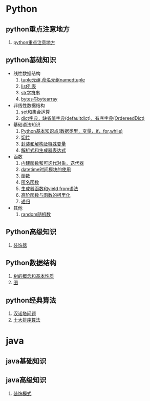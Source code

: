 # Python  
## python重点注意地方
1. [python重点注意地方](python基本知识/python重点注意地方.md)  
## python基础知识  
* 线性数据结构
    1. [tuple元组,命名元组namedtuple](python基本知识/tuple元组,命名元组namedtuple.md)
    2. [list列表](python基本知识/list列表.md)
    3. [str字符串](python基本知识/str字符串.md)
    4. [bytes与bytearray](python基本知识/bytes与bytearray.md)   
* 非线性数据结构 
    1. [set和集合运算](python基本知识/set和集合运算.md)  
    2. [dict字典，缺省值字典(defaultdict)，有序字典(OrdereedDict)](python基本知识/dict字典.md)   
* 基础语法知识
    1. [Python基本知识点(数据类型，变量，if，for,while)](python基本知识/Python基本知识点(数据类型，变量，if，for%2Cwhile).md)  
    2. [切片](python基本知识/切片.md)   
    3. [封装和解构及特殊变量](python基本知识/封装和解构及特殊变量.md)   
    4. [解析式和生成器表达式](python基本知识/解析式和生成器表达式.md)
* 函数
    1. [内建函数和可迭代对象，迭代器](python基本知识/内建函数和可迭代对象，迭代器.md) 
    2. [datetime时间模块的使用](python基本知识/datetime时间模块的使用.md)  
    3. [函数](python基本知识/函数.md)
    4. [匿名函数](python基本知识/匿名函数.md)
    5. [生成器函数和yield from语法](python基本知识/生成器函数和yield与from.md)
    6. [高阶函数与函数的柯里化](python基本知识/高阶函数与函数的柯里化.md)
    7. [递归](python基本知识/递归.md)
* 其他
    1. [random随机数](python基本知识/random随机数.md)
## Python高级知识
1. [装饰器](python高级知识/装饰器.md)
## Python数据结构
1. [树的概念和基本性质](Python数据结构/树的概念和基本性质.md)
2. [图](Python数据结构/图.md)
## python经典算法
1. [汉诺塔问题](python经典算法/汉诺塔问题.md)
2. [十大排序算法](python经典算法/十大排序算法.md)

# java  
## java基础知识  

## java高级知识  
1. [装饰模式](java/java高级知识/装饰模式.md)


